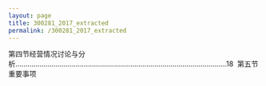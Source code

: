 ```yaml
---
layout: page
title: 300281_2017_extracted
permalink: /300281_2017_extracted
---
```


第四节经营情况讨论与分析.........................................................................................................18 
第五节重要事项